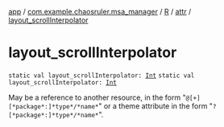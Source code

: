 [app](../../../index.md) / [com.example.chaosruler.msa_manager](../../index.md) / [R](../index.md) / [attr](index.md) / [layout_scrollInterpolator](.)

# layout_scrollInterpolator

`static val layout_scrollInterpolator: `[`Int`](https://kotlinlang.org/api/latest/jvm/stdlib/kotlin/-int/index.html)
`static val layout_scrollInterpolator: `[`Int`](https://kotlinlang.org/api/latest/jvm/stdlib/kotlin/-int/index.html)

May be a reference to another resource, in the form "`@[+][*package*:]*type*/*name*`" or a theme attribute in the form "`?[*package*:]*type*/*name*`".

